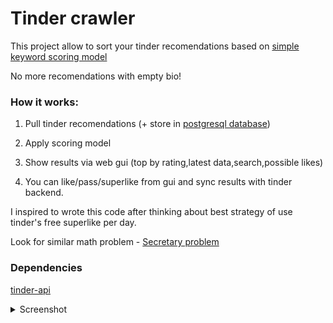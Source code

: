 # Tinder crawler

This project allow to sort your tinder recomendations based on [simple keyword scoring model](/src/main/java/ru/gotinder/crawler/scoring/ScoringModelService.java)

No more recomendations with empty bio!

### How it works: 

1. Pull tinder recomendations (+ store in [postgresql database](/sql/schema.sql))

2. Apply scoring model

3. Show results via web gui (top by rating,latest data,search,possible likes)

4. You can like/pass/superlike from gui and sync results with tinder backend.

I inspired to wrote this code after thinking about best strategy of use tinder's free superlike per day. 

Look for similar math problem - [Secretary problem](https://en.wikipedia.org/wiki/Secretary_problem)

### Dependencies
[tinder-api](https://github.com/mark-dev/tinder-api)

<details><summary>Screenshot</summary>
<p>
![](etc/screenv2.png)
</p>
</details>
